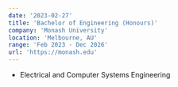 ```yaml
---
date: '2023-02-27'
title: 'Bachelor of Engineering (Honours)'
company: 'Monash University'
location: 'Melbourne, AU'
range: 'Feb 2023 - Dec 2026'
url: 'https://monash.edu'
---
```


- Electrical and Computer Systems Engineering
